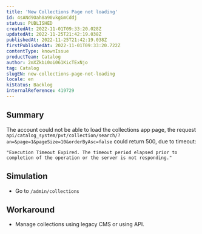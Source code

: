 ```yaml
---
title: 'New Collections Page not loading'
id: 4sANd9Oah8a90vkgGmCddj
status: PUBLISHED
createdAt: 2022-11-01T09:33:20.028Z
updatedAt: 2022-11-25T21:42:19.038Z
publishedAt: 2022-11-25T21:42:19.038Z
firstPublishedAt: 2022-11-01T09:33:20.722Z
contentType: knownIssue
productTeam: Catalog
author: 2mXZkbi0oi061KicTExNjo
tag: Catalog
slugEN: new-collections-page-not-loading
locale: en
kiStatus: Backlog
internalReference: 419729
---
```


## Summary


The account could not be able to load the collections app page, the request `api/catalog_system/pvt/collection/search/?an=&page=1&pageSize=10&orderByAsc=false` could return 500, due to timeout:


    "Execution Timeout Expired. The timeout period elapsed prior to completion of the operation or the server is not responding."




## Simulation


- Go to `/admin/collections`



## Workaround


- Manage collections using legacy CMS or using API.

